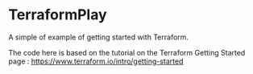 # TerraformPlay
A simple of example of getting started with Terraform.

The code here is based on the tutorial on the Terraform Getting Started page :
https://www.terraform.io/intro/getting-started
